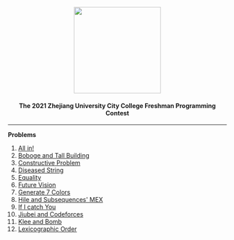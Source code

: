 <p align="center">
<img src="https://upload.wikimedia.org/wikipedia/en/thumb/1/16/Zhejiang_University_Logo.svg/1200px-Zhejiang_University_Logo.svg.png" width="200px">
</p>

<h4 align="center">The 2021 Zhejiang University City College Freshman Programming Contest</h4>

<hr>

**Problems**

1. [All in!](https://github.com/taifur-rahaman/_cf_gym_zhejiang_university_city_college/tree/main/_all_in)
2. [Boboge and Tall Building](https://github.com/taifur-rahaman/_cf_gym_zhejiang_university_city_college/tree/main/_boboge_and_tall_building)
3. [Constructive Problem]()
4. [Diseased String]()
5. [Equality]()
6. [Future Vision]()
7. [Generate 7 Colors]()
8. [Hile and Subsequences' MEX]()
9. [If I catch You]()
10. [Jiubei and Codeforces]()
11. [Klee and Bomb]()
12. [Lexicographic Order]()
